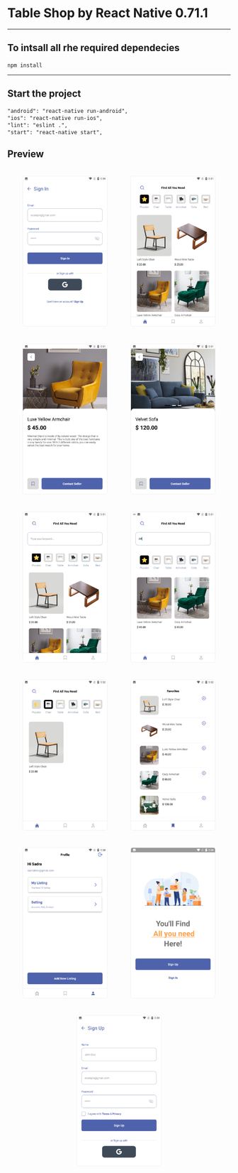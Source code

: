 # Table Shop by React Native 0.71.1

---

## To intsall all rhe required dependecies

```
npm install
```

---

## Start the project

```
"android": "react-native run-android",
"ios": "react-native run-ios",
"lint": "eslint .",
"start": "react-native start",
```

## Preview

<div
    style="
    display: flex;
    flex-direction: row;
    justify-content: space-evenly;
    align-items: center;
    flex-flow: wrap row;
    ">
    <img
    width="190"
    style="margin: 1.2rem; border: 1px solid #f1f1f1; border-radius: 5px"
    src="https://github.com/MsbSoft2/Table_Shop_React_Native/raw/main/Screenshots/sc (1).png" />
    <img
    width="190"
    style="margin: 1.2rem; border: 1px solid #f1f1f1; border-radius: 5px"
    src="https://github.com/MsbSoft2/Table_Shop_React_Native/raw/main/Screenshots/sc (2).png" />
    <img
    width="190"
    style="margin: 1.2rem; border: 1px solid #f1f1f1; border-radius: 5px"
    src="https://github.com/MsbSoft2/Table_Shop_React_Native/raw/main/Screenshots/sc (3).png" />
    <img
    width="190"
    style="margin: 1.2rem; border: 1px solid #f1f1f1; border-radius: 5px"
    src="https://github.com/MsbSoft2/Table_Shop_React_Native/raw/main/Screenshots/sc (4).png" />
    <img
    width="190"
    style="margin: 1.2rem; border: 1px solid #f1f1f1; border-radius: 5px"
    src="https://github.com/MsbSoft2/Table_Shop_React_Native/raw/main/Screenshots/sc (5).png" />
    <img
    width="190"
    style="margin: 1.2rem; border: 1px solid #f1f1f1; border-radius: 5px"
    src="https://github.com/MsbSoft2/Table_Shop_React_Native/raw/main/Screenshots/sc (6).png" />
    <img
    width="190"
    style="margin: 1.2rem; border: 1px solid #f1f1f1; border-radius: 5px"
    src="https://github.com/MsbSoft2/Table_Shop_React_Native/raw/main/Screenshots/sc (7).png" />
    <img
    width="190"
    style="margin: 1.2rem; border: 1px solid #f1f1f1; border-radius: 5px"
    src="https://github.com/MsbSoft2/Table_Shop_React_Native/raw/main/Screenshots/sc (8).png" />
    <img
    width="190"
    style="margin: 1.2rem; border: 1px solid #f1f1f1; border-radius: 5px"
    src="https://github.com/MsbSoft2/Table_Shop_React_Native/raw/main/Screenshots/sc (9).png" />
    <img
    width="190"
    style="margin: 1.2rem; border: 1px solid #f1f1f1; border-radius: 5px"
    src="https://github.com/MsbSoft2/Table_Shop_React_Native/raw/main/Screenshots/sc (10).png" />
    <img
    width="190"
    style="margin: 1.2rem; border: 1px solid #f1f1f1; border-radius: 5px"
    src="https://github.com/MsbSoft2/Table_Shop_React_Native/raw/main/Screenshots/sc (11).png" />
</div>
